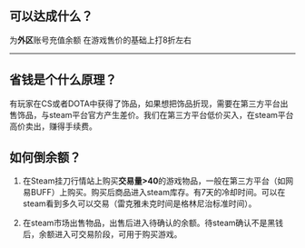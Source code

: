 ## 可以达成什么？
为**外区**账号充值余额
在游戏售价的基础上打8折左右

---

## 省钱是个什么原理？
有玩家在CS或者DOTA中获得了饰品，如果想把饰品折现，需要在第三方平台出售饰品，与steam平台官方产生差价。我们在第三方平台低价买入，在steam平台高价卖出，赚得手续费。

## 如何倒余额？

1. 在Steam挂刀行情站上购买**交易量>40**的游戏物品，一般在第三方平台（如网易BUFF）上购买。购买后商品进入steam库存。有7天的冷却时间。可以在steam看到多久可以交易（雷克雅未克时间是格林尼治标准时间）。

2. 在steam市场出售物品，出售后进入待确认的余额。待steam确认不是黑钱后，余额进入可交易阶段，可用于购买游戏。